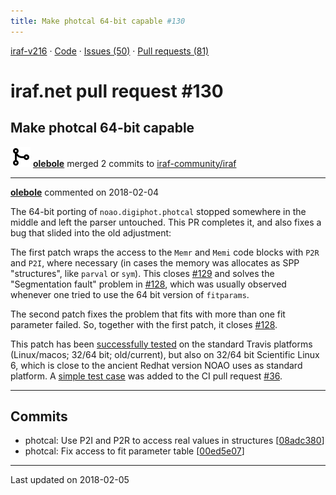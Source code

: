 ```yaml
---
title: Make photcal 64-bit capable #130
---
```


[iraf-v216](/iraf-v216) · [Code](https://github.com/iraf-community/iraf/tree/iraf-v216) · [Issues (50)](/iraf-v216/issues) · [Pull requests (81)](/iraf-v216/issues/pulls)

# iraf.net pull request #130
## Make photcal 64-bit capable
![merge](git-merge.svg) **[olebole](https://github.com/olebole)** merged 2 commits to [iraf-community/iraf](https://github.com/iraf-community/iraf/)

- - - -

**[olebole](https://github.com/olebole)** commented on 2018-02-04

The 64-bit porting of `noao.digiphot.photcal` stopped somewhere in the middle and left the parser untouched. This PR completes it, and also fixes a bug that slided into the old adjustment:  
  
The first patch wraps the access to the `Memr` and `Memi` code blocks with `P2R` and `P2I`, where necessary (in cases the memory was allocates as SPP "structures", like `parval` or `sym`). This closes [#129](https://iraf-community.github.io/iraf-v216/issues/129) and solves the "Segmentation fault" problem in [#128](https://iraf-community.github.io/iraf-v216/issues/128), which was usually observed whenever one tried to use the 64 bit version of `fitparams`.  
  
The second patch fixes the problem that fits with more than one fit parameter failed. So, together with the first patch, it closes [#128](https://iraf-community.github.io/iraf-v216/issues/128).  
  
This patch has been [successfully tested](https://travis-ci.org/olebole/iraf-v216/builds/337182561) on the standard Travis platforms (Linux/macos; 32/64 bit; old/current), but also on 32/64 bit Scientific Linux 6, which is close to the ancient Redhat version NOAO uses as standard platform. A [simple test case](https://github.com/iraf-community/iraf/blob/8d821857707c84bbc05ec7fb1c38997947f202d1/test/noao.digiphot.photcal.md) was added to the CI pull request [#36](https://iraf-community.github.io/iraf-v216/issues/36).
- - - -

## Commits

* photcal: Use P2I and P2R to access real values in structures [[08adc380](https://github.com/iraf-community/iraf/commit/08adc3807ccb69c4edefa4db42795edd3e799db1)]
* photcal: Fix access to fit parameter table [[00ed5e07](https://github.com/iraf-community/iraf/commit/00ed5e07b7df93a0fc6f33bdfee8d49475ed766f)]

- - - -

Last updated on 2018-02-05
